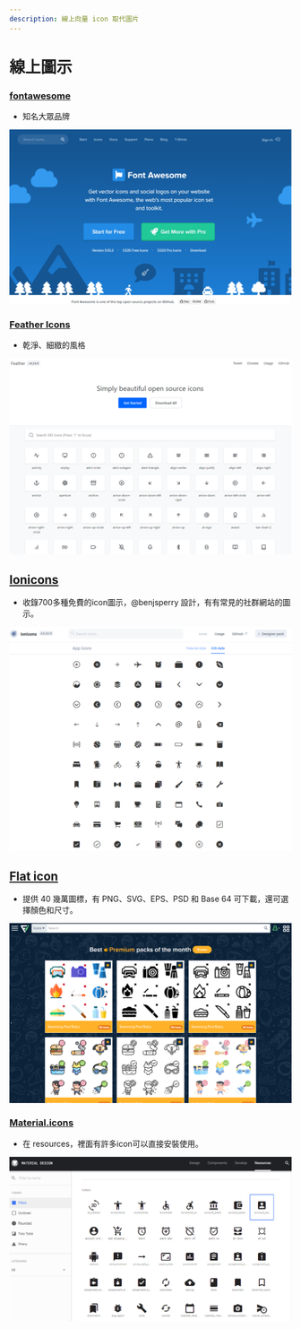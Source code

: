 ```yaml
---
description: 線上向量 icon 取代圖片
---
```


# 線上圖示

### [fontawesome](https://fontawesome.com)

* 知名大眾品牌

![](../.gitbook/assets/image%20%2839%29.png)

### [Feather Icons](https://feathericons.com)

* 乾淨、細緻的風格

![](../.gitbook/assets/image%20%2835%29.png)

## [Ionicons](https://ionicons.com/)

* 收錄700多種免費的icon圖示，@benjsperry 設計，有有常見的社群網站的圖示。

![](../.gitbook/assets/image%20%2844%29.png)

## [Flat icon](https://www.flaticon.com/)

* 提供 40 幾萬圖標，有 PNG、SVG、EPS、PSD 和 Base 64 可下載，還可選擇顏色和尺寸。

![](../.gitbook/assets/image.png)

### [Material.icons](https://material.io/)

* 在 resources，裡面有許多icon可以直接安裝使用。

![](../.gitbook/assets/image%20%2823%29.png)

